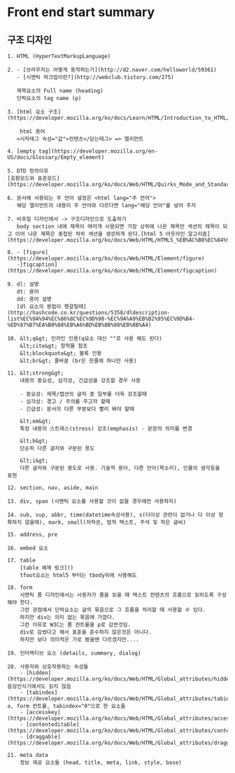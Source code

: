 # Front end start summary

## 구조 디자인 
    1. HTML (HyperTextMarkupLanguage)
    
    2. - [브라우저는 어떻게 동작하는가](http://d2.naver.com/helloworld/59361)
       - [시멘틱 마크업이란?](http://webclub.tistory.com/275)

       제목요소의 Full name (heading)
       단락요소의 tag name (p)

    3. [html 요소 구조](https://developer.mozilla.org/ko/docs/Learn/HTML/Introduction_to_HTML/Getting_started#HTML_%EC%9A%94%EC%86%8C(Element)%EC%9D%98_%EA%B5%AC%EC%A1%B0)

        html 용어
       <시작태그 속성="값">컨텐츠</닫는태그> => 엘리먼트
    
    4. [empty tag](https://developer.mozilla.org/en-US/docs/Glossary/Empty_element)
    
    5. DTD 정의이유
    [호환모드와 표준모드](https://developer.mozilla.org/ko/docs/Web/HTML/Quirks_Mode_and_Standards_Mode)
    
    6. 문서에 사용되는 주 언어 설정은 <html lang="주 언어">
       해당 엘리먼트의 내용이 주 언어와 다르다면 lang="해당 언어"를 넣어 주자

    7. 비쥬얼 디자인에서 -> 구조디자인으로 도출하기
       body section 내에 제목이 여러개 사용되면 가장 상위에 나온 제목만 섹션의 제목이 되고 이어 나온 제목은 중첩된 하위 섹션을 생성하게 된다.[html 5 아웃라인 알고리즘](https://developer.mozilla.org/ko/docs/Web/HTML/HTML5_%EB%AC%B8%EC%84%9C%EC%9D%98_%EC%84%B9%EC%85%98%EA%B3%BC_%EC%9C%A4%EA%B3%BD)

    8. - [figure](https://developer.mozilla.org/ko/docs/Web/HTML/Element/figure)
       -[figcaption](https://developer.mozilla.org/ko/docs/Web/HTML/Element/figcaption)

    9. dl: 설명
       dt: 용어
       dd: 용어 설명
       [dl 요소의 용법이 헷갈릴때](http://hashcode.co.kr/questions/5358/dldescription-list%EC%9A%94%EC%86%8C%EC%9D%98-%EC%9A%A9%EB%B2%95%EC%9D%B4-%ED%97%B7%EA%B0%88%EB%A6%BD%EB%8B%88%EB%8B%A4)
    
    10. &lt;q&gt; 인라인 인용(q요소 대신 ""로 사용 해도 된다)
        &lt;cite&gt; 창착물 참조
        &lt;blockquote&gt; 블록 인용
        &lt;br&gt; 줄바꿈 (br은 한줄에 하나만 사용)

    11. &lt;strong&gt; 
        내용의 중요성, 심각성, 긴급성을 강조할 경우 사용

        - 중요성: 제목/캡션의 글자 중 일부를 더욱 강조할때
        - 심각성: 경고 / 주의를 주고자 할때
        - 긴급성: 문서의 다른 부분보다 빨리 봐야 할때

        &lt;em&gt;
        특정 내용의 스트레스(stress) 강조(emphasis) - 문장의 의미를 변경
        
        &lt;b&gt;
        단순히 다른 글자와 구분된 용도

        &lt;i&gt;
        다른 글자와 구분된 용도로 사용. 기솔적 용어, 다른 언어(목소리), 인물의 생각등을 표현
    
    12. section, nav, aside, main

    13. div, span (시멘틱 요소를 사용할 것이 없을 경우에만 사용하자)
    
    14. sub, sup, abbr, time(datetime속성사용), s(더이상 관련이 없거나 다 이상 정확하지 않을때), mark, small(저적권, 법적 텍스트, 주석 및 작은 글씨)
    
    15. address, pre

    16. embed 요소

    17. table
        [table 예제 링크]()
        tfoot요소는 html5 부터는 tbody뒤에 사용해도

    18. form
        시멘틱 폼 디자인에서는 사용자가 폼을 읽을 때 텍스트 컨텐츠의 흐름으로 읽히도록 구성해야 한다.
        그런 관점에서 단락요소는 글의 묶음으로 그 흐름을 처리할 때 사용할 수 있다.
        하지만 div는 의미 없는 묶음에 가깝다.
        그런 이유로 W3C는 폼 컨트롤을 p로 감싼것임.
        div로 감쌌다고 해서 표준을 준수하지 않은것은 아니다.
        하지만 보다 의미적은 가로 봤을땐 다르겠지만....

    19. 인터렉티브 요소 (details, summary, dialog)

    20. 사용자와 상호작용하는 속성들
        - [hidden](https://developer.mozilla.org/ko/docs/Web/HTML/Global_attributes/hidden): 음성인식기에서도 읽지 않음
        - [tabindex](https://developer.mozilla.org/ko/docs/Web/HTML/Global_attributes/tabindex): a, form 컨트롤, tabindex="0"으로 한 요소들
        - [accesskey](https://developer.mozilla.org/ko/docs/Web/HTML/Global_attributes/accesskey)
        - [contenteditable](https://developer.mozilla.org/ko/docs/Web/HTML/Global_attributes/contenteditable)
        - [draggable](https://developer.mozilla.org/ko/docs/Web/HTML/Global_attributes/draggable)

    21. meta data
        정보 제공 요소들 (head, title, meta, link, style, base)

